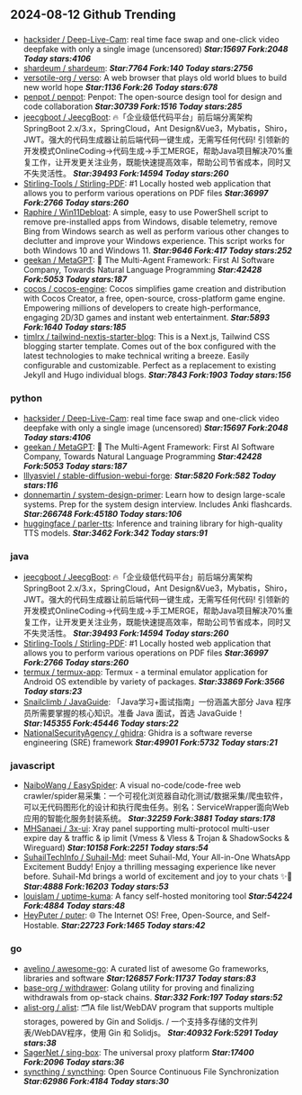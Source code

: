 ## 2024-08-12 Github Trending

### 
* [hacksider / Deep-Live-Cam](https://github.com/hacksider/Deep-Live-Cam): real time face swap and one-click video deepfake with only a single image (uncensored) ***Star:15697 Fork:2048 Today stars:4106***
* [shardeum / shardeum](https://github.com/shardeum/shardeum):  ***Star:7764 Fork:140 Today stars:2756***
* [versotile-org / verso](https://github.com/versotile-org/verso): A web browser that plays old world blues to build new world hope ***Star:1136 Fork:26 Today stars:678***
* [penpot / penpot](https://github.com/penpot/penpot): Penpot: The open-source design tool for design and code collaboration ***Star:30739 Fork:1516 Today stars:285***
* [jeecgboot / JeecgBoot](https://github.com/jeecgboot/JeecgBoot): 🔥「企业级低代码平台」前后端分离架构SpringBoot 2.x/3.x，SpringCloud，Ant Design&Vue3，Mybatis，Shiro，JWT。强大的代码生成器让前后端代码一键生成，无需写任何代码! 引领新的开发模式OnlineCoding->代码生成->手工MERGE，帮助Java项目解决70%重复工作，让开发更关注业务，既能快速提高效率，帮助公司节省成本，同时又不失灵活性。 ***Star:39493 Fork:14594 Today stars:260***
* [Stirling-Tools / Stirling-PDF](https://github.com/Stirling-Tools/Stirling-PDF): #1 Locally hosted web application that allows you to perform various operations on PDF files ***Star:36997 Fork:2766 Today stars:260***
* [Raphire / Win11Debloat](https://github.com/Raphire/Win11Debloat): A simple, easy to use PowerShell script to remove pre-installed apps from Windows, disable telemetry, remove Bing from Windows search as well as perform various other changes to declutter and improve your Windows experience. This script works for both Windows 10 and Windows 11. ***Star:9646 Fork:417 Today stars:252***
* [geekan / MetaGPT](https://github.com/geekan/MetaGPT): 🌟 The Multi-Agent Framework: First AI Software Company, Towards Natural Language Programming ***Star:42428 Fork:5053 Today stars:187***
* [cocos / cocos-engine](https://github.com/cocos/cocos-engine): Cocos simplifies game creation and distribution with Cocos Creator, a free, open-source, cross-platform game engine. Empowering millions of developers to create high-performance, engaging 2D/3D games and instant web entertainment. ***Star:5893 Fork:1640 Today stars:185***
* [timlrx / tailwind-nextjs-starter-blog](https://github.com/timlrx/tailwind-nextjs-starter-blog): This is a Next.js, Tailwind CSS blogging starter template. Comes out of the box configured with the latest technologies to make technical writing a breeze. Easily configurable and customizable. Perfect as a replacement to existing Jekyll and Hugo individual blogs. ***Star:7843 Fork:1903 Today stars:156***

### python
* [hacksider / Deep-Live-Cam](https://github.com/hacksider/Deep-Live-Cam): real time face swap and one-click video deepfake with only a single image (uncensored) ***Star:15697 Fork:2048 Today stars:4106***
* [geekan / MetaGPT](https://github.com/geekan/MetaGPT): 🌟 The Multi-Agent Framework: First AI Software Company, Towards Natural Language Programming ***Star:42428 Fork:5053 Today stars:187***
* [lllyasviel / stable-diffusion-webui-forge](https://github.com/lllyasviel/stable-diffusion-webui-forge):  ***Star:5820 Fork:582 Today stars:116***
* [donnemartin / system-design-primer](https://github.com/donnemartin/system-design-primer): Learn how to design large-scale systems. Prep for the system design interview. Includes Anki flashcards. ***Star:266748 Fork:45180 Today stars:106***
* [huggingface / parler-tts](https://github.com/huggingface/parler-tts): Inference and training library for high-quality TTS models. ***Star:3462 Fork:342 Today stars:91***

### java
* [jeecgboot / JeecgBoot](https://github.com/jeecgboot/JeecgBoot): 🔥「企业级低代码平台」前后端分离架构SpringBoot 2.x/3.x，SpringCloud，Ant Design&Vue3，Mybatis，Shiro，JWT。强大的代码生成器让前后端代码一键生成，无需写任何代码! 引领新的开发模式OnlineCoding->代码生成->手工MERGE，帮助Java项目解决70%重复工作，让开发更关注业务，既能快速提高效率，帮助公司节省成本，同时又不失灵活性。 ***Star:39493 Fork:14594 Today stars:260***
* [Stirling-Tools / Stirling-PDF](https://github.com/Stirling-Tools/Stirling-PDF): #1 Locally hosted web application that allows you to perform various operations on PDF files ***Star:36997 Fork:2766 Today stars:260***
* [termux / termux-app](https://github.com/termux/termux-app): Termux - a terminal emulator application for Android OS extendible by variety of packages. ***Star:33869 Fork:3566 Today stars:23***
* [Snailclimb / JavaGuide](https://github.com/Snailclimb/JavaGuide): 「Java学习+面试指南」一份涵盖大部分 Java 程序员所需要掌握的核心知识。准备 Java 面试，首选 JavaGuide！ ***Star:145355 Fork:45446 Today stars:22***
* [NationalSecurityAgency / ghidra](https://github.com/NationalSecurityAgency/ghidra): Ghidra is a software reverse engineering (SRE) framework ***Star:49901 Fork:5732 Today stars:21***

### javascript
* [NaiboWang / EasySpider](https://github.com/NaiboWang/EasySpider): A visual no-code/code-free web crawler/spider易采集：一个可视化浏览器自动化测试/数据采集/爬虫软件，可以无代码图形化的设计和执行爬虫任务。别名：ServiceWrapper面向Web应用的智能化服务封装系统。 ***Star:32259 Fork:3881 Today stars:178***
* [MHSanaei / 3x-ui](https://github.com/MHSanaei/3x-ui): Xray panel supporting multi-protocol multi-user expire day & traffic & ip limit (Vmess & Vless & Trojan & ShadowSocks & Wireguard) ***Star:10158 Fork:2251 Today stars:54***
* [SuhailTechInfo / Suhail-Md](https://github.com/SuhailTechInfo/Suhail-Md): meet Suhail-Md, Your All-in-One WhatsApp Excitement Buddy! Enjoy a thrilling messaging experience like never before. Suhail-Md brings a world of excitement and joy to your chats ✨🤖 ***Star:4888 Fork:16203 Today stars:53***
* [louislam / uptime-kuma](https://github.com/louislam/uptime-kuma): A fancy self-hosted monitoring tool ***Star:54224 Fork:4884 Today stars:48***
* [HeyPuter / puter](https://github.com/HeyPuter/puter): 🌐 The Internet OS! Free, Open-Source, and Self-Hostable. ***Star:22723 Fork:1465 Today stars:42***

### go
* [avelino / awesome-go](https://github.com/avelino/awesome-go): A curated list of awesome Go frameworks, libraries and software ***Star:126857 Fork:11737 Today stars:83***
* [base-org / withdrawer](https://github.com/base-org/withdrawer): Golang utility for proving and finalizing withdrawals from op-stack chains. ***Star:332 Fork:197 Today stars:52***
* [alist-org / alist](https://github.com/alist-org/alist): 🗂️A file list/WebDAV program that supports multiple storages, powered by Gin and Solidjs. / 一个支持多存储的文件列表/WebDAV程序，使用 Gin 和 Solidjs。 ***Star:40932 Fork:5291 Today stars:38***
* [SagerNet / sing-box](https://github.com/SagerNet/sing-box): The universal proxy platform ***Star:17400 Fork:2096 Today stars:36***
* [syncthing / syncthing](https://github.com/syncthing/syncthing): Open Source Continuous File Synchronization ***Star:62986 Fork:4184 Today stars:30***

